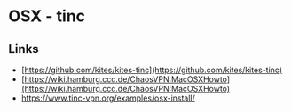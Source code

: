 # OSX - tinc

## Links

* [https://github.com/kites/kites-tinc](https://github.com/kites/kites-tinc)
* [https://wiki.hamburg.ccc.de/ChaosVPN:MacOSXHowto](https://wiki.hamburg.ccc.de/ChaosVPN:MacOSXHowto)
* https://www.tinc-vpn.org/examples/osx-install/



